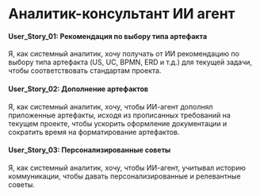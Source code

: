 
# Аналитик-консультант ИИ агент


#### User_Story_01: Рекомендация по выбору типа артефакта

Я, как системный аналитик, хочу получать от ИИ рекомендацию по выбору типа артефакта (US, UC, BPMN, ERD и т.д.) для текущей задачи, чтобы соответствовать стандартам проекта.

#### User_Story_02: Дополнение артефактов 

Я, как системный аналитик, хочу, чтобы ИИ-агент дополнял приложенные артефакты, исходя из прописанных требований на текущем проекте, чтобы ускорить оформление документации и сократить время на форматирование артефактов. 

#### User_Story_03: Персонализированные советы

Я, как системный аналитик, хочу, чтобы ИИ-агент, учитывал историю коммуникации, чтобы давать персонализированные и релевантные советы.
